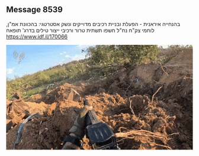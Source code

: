 ## Message 8539

בהנחייה איראנית - הפעלת ובניית רכיבים מדוייקים ונשק אסטרטגי:
בהכוונת אמ"ן, לוחמי צק"ח נח"ל חשפו תשתית טרור ורכיבי ייצור טילים בדרג' תופאח
https://www.idf.il/170066

![Photo](8539/8539_photo.jpg)
